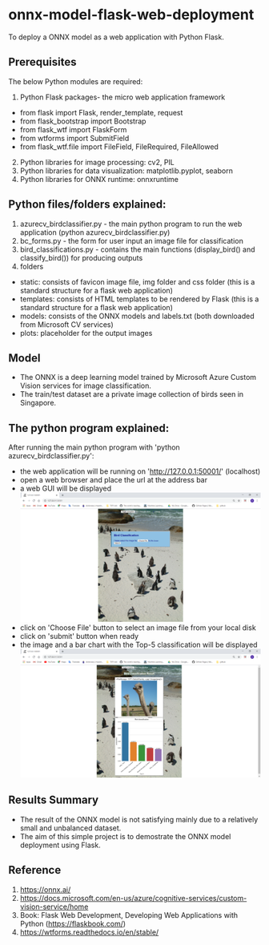 # onnx-model-flask-web-deployment
To deploy a ONNX model as a web application with Python Flask.

## Prerequisites
The below Python modules are required:

1. Python Flask packages- the micro web application framework
- from flask import Flask, render_template, request
- from flask_bootstrap import Bootstrap
- from flask_wtf import FlaskForm
- from wtforms import SubmitField
- from flask_wtf.file import FileField, FileRequired, FileAllowed 

2. Python libraries for image processing: cv2, PIL
3. Python libraries for data visualization: matplotlib.pyplot, seaborn 
4. Python libraries for ONNX runtime: onnxruntime

## Python files/folders explained:
1. azurecv_birdclassifier.py - the main python program to run the web application (python azurecv_birdclassifier.py)
2. bc_forms.py - the form for user input an image file for classification
3. bird_classifications.py - contains the main functions (display_bird() and classify_bird()) for producing outputs
4. folders 
- static: consists of favicon image file, img folder and css folder (this is a standard structure for a flask web application)
- templates: consists of HTML templates to be rendered by Flask (this is a standard structure for a flask web application)
- models: consists of the ONNX models and labels.txt (both downloaded from Microsoft CV services)
- plots: placeholder for the output images

## Model
- The ONNX is a deep learning model trained by Microsoft Azure Custom Vision services for image classification.
- The train/test dataset are a private image collection of birds seen in Singapore.

## The python program explained:
After running the main python program with 'python azurecv_birdclassifier.py':
- the web application will be running on 'http://127.0.0.1:50001/' (localhost)
- open a web browser and place the url at the address bar
- a web GUI will be displayed
![mainpage-imgfile](/images/mainpage.png)
- click on 'Choose File' button to select an image file from your local disk
- click on 'submit' button when ready
- the image and a bar chart with the Top-5 classification will be displayed
![outputpage-imgfile](/images/outputpage.png)

## Results Summary
- The result of the ONNX model is not satisfying mainly due to a relatively small and unbalanced dataset. 
- The aim of this simple project is to demostrate the ONNX model deployment using Flask.

## Reference
1. https://onnx.ai/ 
2. https://docs.microsoft.com/en-us/azure/cognitive-services/custom-vision-service/home
3. Book: Flask Web Development, Developing Web Applications with Python (https://flaskbook.com/) 
4. https://wtforms.readthedocs.io/en/stable/
